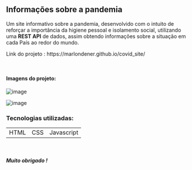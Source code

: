 <h2>Informações sobre a pandemia</h2>

<p>Um site informativo sobre a pandemia, desenvolvido com o intuito de reforçar a importância da higiene pessoal e isolamento social, utilizando uma <strong>REST API</strong> de dados, assim obtendo informações sobre a situação em cada País ao redor do mundo.</p>
<p>Link do projeto : https://marlondener.github.io/covid_site/</p> 
<br>
<h4>Imagens do projeto:</h4>

![image](https://user-images.githubusercontent.com/70349830/119758599-2b34c480-be7d-11eb-8b6d-ebb22f013d29.png)

![image](https://user-images.githubusercontent.com/70349830/115424495-24a79300-a1d5-11eb-8d90-496f705fdbf6.png)


<h3>Tecnologias utilizadas:</h3>
<table>
  <tr>
    <td>HTML</td>
    <td>CSS</td>
    <td>Javascript</td>
  </tr>
  
</table>

<br>

<h5>Muito obrigado !</h5>
